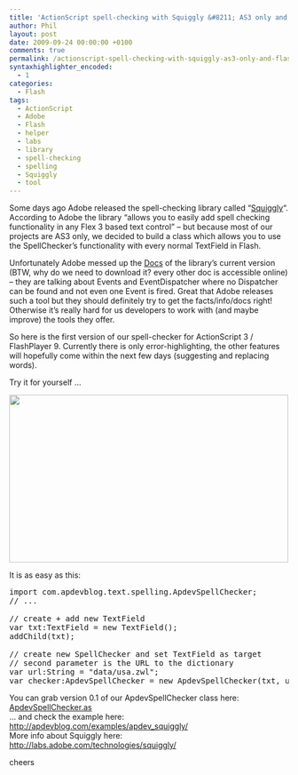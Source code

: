 ```yaml
---
title: 'ActionScript spell-checking with Squiggly &#8211; AS3 only and Flash 9 compatible'
author: Phil
layout: post
date: 2009-09-24 00:00:00 +0100
comments: true
permalink: /actionscript-spell-checking-with-squiggly-as3-only-and-flash-9-compatible/
syntaxhighlighter_encoded:
  - 1
categories:
  - Flash
tags:
  - ActionScript
  - Adobe
  - Flash
  - helper
  - labs
  - library
  - spell-checking
  - spelling
  - Squiggly
  - tool
---
```

Some days ago Adobe released the spell-checking library called &#8220;<a href="http://labs.adobe.com/technologies/squiggly/" target="_blank">Squiggly</a>&#8220;. According to Adobe the library &#8220;allows you to easily add spell checking functionality in any Flex 3 based text control&#8221; &#8211; but because most of our projects are AS3 only, we decided to build a class which allows you to use the SpellChecker&#8217;s functionality with every normal TextField in Flash.

Unfortunately Adobe messed up the <a href="http://download.macromedia.com/pub/labs/squiggly/squiggly_p1_asdoc_092109.zip" target="_blank">Docs</a> of the library&#8217;s current version (BTW, why do we need to download it? every other doc is accessible online) &#8211; they are talking about Events and EventDispatcher where no Dispatcher can be found and not even one Event is fired. Great that Adobe releases such a tool but they should definitely try to get the facts/info/docs right! Otherwise it&#8217;s really hard for us developers to work with (and maybe improve) the tools they offer.

So here is the first version of our spell-checker for ActionScript 3 / FlashPlayer 9. Currently there is only error-highlighting, the other features will hopefully come within the next few days (suggesting and replacing words).

Try it for yourself &#8230;

<!--more-->

<a href="http://apdevblog.com/examples/apdev_squiggly/" target="_blank"><img class="alignnone" title="apdev Squiggly Example" src="http://apdevblog.com/examples/apdev_squiggly/apdev_squiggly.gif" alt="" width="503" height="302" /></a>

It is as easy as this:

<pre class="brush: as3; title: ; notranslate" title="">import com.apdevblog.text.spelling.ApdevSpellChecker;
// ...

// create + add new TextField
var txt:TextField = new TextField();
addChild(txt);

// create new SpellChecker and set TextField as target
// second parameter is the URL to the dictionary
var url:String = "data/usa.zwl";
var checker:ApdevSpellChecker = new ApdevSpellChecker(txt, url);
</pre>

You can grab version 0.1 of our ApdevSpellChecker class here: <a href="http://apdevblog.com/examples/apdev_squiggly/src/ApdevSpellChecker.as" target="_blank">ApdevSpellChecker.as</a>  
&#8230; and check the example here: <a href="http://apdevblog.com/examples/apdev_squiggly/" target="_blank">http://apdevblog.com/examples/apdev_squiggly/</a>  
More info about Squiggly here: <a href="http://labs.adobe.com/technologies/squiggly/" target="_blank">http://labs.adobe.com/technologies/squiggly/</a>

cheers 